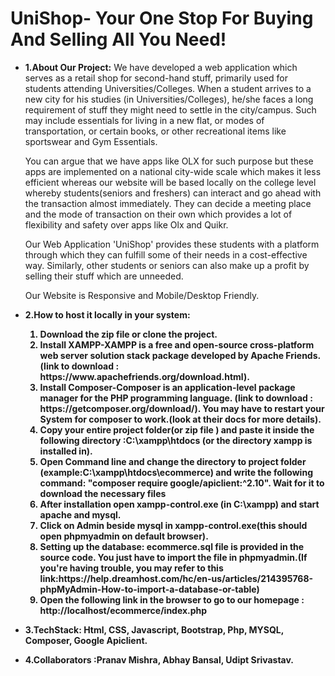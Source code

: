 **<h1>UniShop**- Your One Stop For Buying And Selling All You Need!</h1>
<ul>
<b><li>1.About Our Project:</b> We have developed a web application which serves as a retail shop for second-hand stuff, primarily used for students attending Universities/Colleges.
When a student arrives to a new city for his studies (in Universities/Colleges), he/she faces a long requirement of stuff they might need to settle in the city/campus.
Such may include essentials for living in a new flat, or modes of transportation, or certain books, or other recreational items like sportswear and Gym Essentials. 
  
You can argue that we have apps like OLX for such purpose but these apps are implemented on a national city-wide scale which makes it less efficient whereas our website will be based locally on the college level whereby students(seniors and freshers) can interact and go ahead with the transaction almost immediately. They can decide a meeting place and the mode of transaction on their own which provides a lot of flexibility and safety over apps like Olx and Quikr.

Our Web Application 'UniShop' provides these students with a platform through which they can fulfill some of their needs in a cost-effective way. Similarly, other students or seniors can also make up a profit by selling their stuff which are unneeded. 

Our Website is Responsive and Mobile/Desktop Friendly.

<b><li>2.How to host it locally in your system:
  <ol>
  <li>Download the zip file or clone the project.
<li>Install XAMPP-XAMPP is a free and open-source cross-platform web server solution stack package developed by Apache Friends.(link to download : https://www.apachefriends.org/download.html).
<li>Install Composer-Composer is an application-level package manager for the PHP programming language. (link to download : https://getcomposer.org/download/).
  You may have to restart your System for composer to work.(look at their docs for more details).
<li>Copy your entire project folder(or zip file ) and paste it inside the following directory :C:\xampp\htdocs (or the directory xampp is installed in).
<li>Open Command line and change the directory to project folder (example:C:\xampp\htdocs\ecommerce) and write the following command: "composer require google/apiclient:^2.10". 
  Wait for it to download the necessary files
<li>After installation open xampp-control.exe (in C:\xampp) and start apache and mysql.
<li>Click on Admin beside mysql in xampp-control.exe(this should open phpmyadmin on default browser).
<li>Setting up the database: ecommerce.sql file is provided in the source code. You just have to import the file in phpmyadmin.(If you're having 
  trouble, you may refer to this link:https://help.dreamhost.com/hc/en-us/articles/214395768-phpMyAdmin-How-to-import-a-database-or-table)
<li>Open the following link in the browser to go to our homepage : http://localhost/ecommerce/index.php
  </ol>
      
<b><li>3.TechStack:</b> Html, CSS, Javascript, Bootstrap, Php, MYSQL, Composer, Google Apiclient.

<b><li>4.Collaborators :Pranav Mishra, Abhay Bansal, Udipt Srivastav.</b>

</ul>
